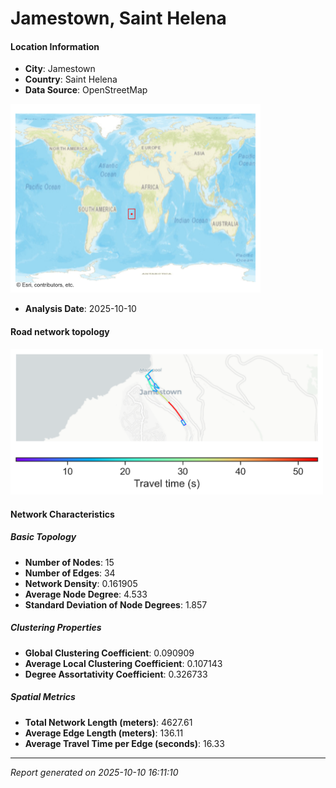 # Jamestown, Saint Helena

#### Location Information

- **City**: Jamestown
- **Country**: Saint Helena
- **Data Source**: OpenStreetMap
<img src="Jamestown_location.png" alt="Jamestown Location Map" width="400" />

- **Analysis Date**: 2025-10-10

#### Road network topology

<img src="Jamestown_network_map.png" alt="Jamestown Road Network Map" width="500"/>

#### Network Characteristics

##### Basic Topology

- **Number of Nodes**: 15
- **Number of Edges**: 34
- **Network Density**: 0.161905
- **Average Node Degree**: 4.533
- **Standard Deviation of Node Degrees**: 1.857

##### Clustering Properties

- **Global Clustering Coefficient**: 0.090909
- **Average Local Clustering Coefficient**: 0.107143
- **Degree Assortativity Coefficient**: 0.326733

##### Spatial Metrics

- **Total Network Length (meters)**: 4627.61
- **Average Edge Length (meters)**: 136.11
- **Average Travel Time per Edge (seconds)**: 16.33

---
*Report generated on 2025-10-10 16:11:10*
